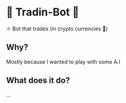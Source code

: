 # 🚧 Tradin-Bot 🚧
⚛️ Bot that trades (in crypto currencies 🤔)

## Why?
Mostly because I wanted to play with some A.I

## What does it do?
...